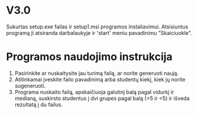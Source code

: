 # V3.0
Sukurtas setup.exe failas ir setup1.msi programos instaliavimui. Atsisiuntus programą ji atsiranda darbalaukyje ir 'start' meniu pavadinimu "Skaiciuokle". 
# Programos naudojimo instrukcija 
1. Pasirinkite ar nuskaitysite jau turimą failą, ar norite generuoti naują.
2. Atitinkamai įveskite failo pavadinimą arba studentų kiekį, kiek jų norite sugeneruoti.
3. Programa nuskaito failą, apskaičiuoja galutinį balą pagal vidurkį ir medianą, suskirsto studentus į dvi grupes pagal balą (>5 ir <5) ir išveda rezultatą į du failus.
